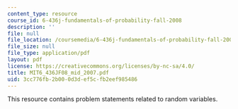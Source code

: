 ```yaml
---
content_type: resource
course_id: 6-436j-fundamentals-of-probability-fall-2008
description: ''
file: null
file_location: /coursemedia/6-436j-fundamentals-of-probability-fall-2008/3cc776fb2b000d3def5cfb2eef985486_MIT6_436JF08_mid_2007.pdf
file_size: null
file_type: application/pdf
layout: pdf
license: https://creativecommons.org/licenses/by-nc-sa/4.0/
title: MIT6_436JF08_mid_2007.pdf
uid: 3cc776fb-2b00-0d3d-ef5c-fb2eef985486
---
```

This resource contains problem statements related to random variables.